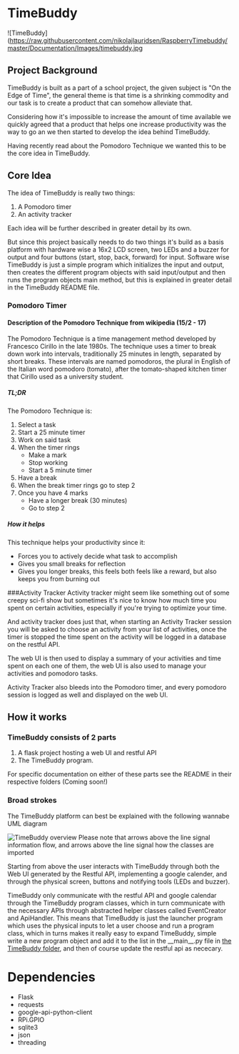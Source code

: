 # TimeBuddy

![TimeBuddy](https://raw.githubusercontent.com/nikolajlauridsen/RaspberryTimebuddy/master/Documentation/Images/timebuddy.jpg

## Project Background
TimeBuddy is built as a part of a school project, the given subject is 
"On the Edge of Time", the general theme is that time is a shrinking commodity 
and our task is to create a product that can somehow alleviate that. 

Considering how it's impossible to increase the amount of time available we 
quickly agreed that a product that helps one increase productivity was the way 
to go an we then started to develop the idea behind TimeBuddy.

Having recently read about the Pomodoro Technique we wanted this to be the 
core idea in TimeBuddy.

## Core Idea

The idea of TimeBuddy is really two things:

1. A Pomodoro timer
2. An activity tracker

Each idea will be further described in greater detail by its own.
 
But since this project basically needs to do two things it's build as a basis 
platform with hardware wise a 16x2 LCD screen, two LEDs and a buzzer for output and 
four buttons (start, stop, back, forward) for input. 
Software wise TimeBuddy is just a simple program which initializes the 
input and output, then creates the different program objects with said 
input/output and then runs the program objects main method, but this is 
explained in greater detail in the TimeBuddy README file.

### Pomodoro Timer
#### Description of the Pomodoro Technique from wikipedia (15/2 - 17)
The Pomodoro Technique is a time management method developed by Francesco Cirillo in the late 1980s. The technique uses a timer to break down work into intervals, traditionally 25 minutes in length, separated by short breaks. These intervals are named pomodoros, the plural in English of the Italian word pomodoro (tomato), after the tomato-shaped kitchen timer that Cirillo used as a university student.

##### TL;DR
The Pomodoro Technique is:

1. Select a task
1. Start a 25 minute timer
2. Work on said task
3. When the timer rings
    * Make a mark
    * Stop working
    * Start a 5 minute timer
5. Have a break
6. When the break timer rings go to step 2
7. Once you have 4 marks
    * Have a longer break (30 minutes)
    * Go to step 2

##### How it helps
This technique helps your productivity since it:
* Forces you to actively decide what task to accomplish
* Gives you small breaks for reflection 
* Gives you longer breaks, this feels both feels like a reward, but also keeps you
from burning out

###Activity Tracker
Activity tracker might seem like something out of some creepy sci-fi show 
but sometimes it's nice to know how much time you spent on certain activities, 
especially if you're trying to optimize your time. 

And activity tracker does just that, when starting an Activity Tracker session 
you will be asked to choose an activity from your list of activities, once the 
timer is stopped the time spent on the activity will be logged in a database 
on the restful API.

The web UI is then used to display a summary of your activities and time 
spent on each one of them, the web UI is also used to manage your activities 
and pomodoro tasks.

Activity Tracker also bleeds into the Pomodoro timer, and every pomodoro 
session is logged as well and displayed on the web UI.


## How it works

### TimeBuddy consists of 2 parts
1. A flask project hosting a web UI and restful API 
2. The TimeBuddy program. 

For specific documentation on either of these parts see the README in their 
respective folders (Coming soon!)

### Broad strokes
The TimeBuddy platform can best be explained with the following wannabe UML 
diagram

![TimeBuddy overview](https://raw.githubusercontent.com/nikolajlauridsen/RaspberryTimebuddy/master/Documentation/Images/UML.png)
Please note that arrows above the line signal information flow, and arrows 
above the line signal how the classes are imported

Starting from above the user interacts with TimeBuddy through both the Web UI 
generated by the Restful API, implementing a google calender, and through the 
 physical screen, buttons and notifying tools (LEDs and buzzer).
 
TimeBuddy only communicate with the restful API and google calendar through 
the TimeBuddy program classes, which in turn communicate with the necessary 
APIs through abstracted helper classes called EventCreator and ApiHandler. 
This means that TimeBuddy is just the launcher program which uses the physical 
inputs to let a user choose and run a program class, which in turns makes it 
really easy to expand TimeBuddy, simple write a new program object and add it 
to the list in the \_\_main\_\_.py file in [the TimeBuddy folder](https://github.com/nikolajlauridsen/RaspberryTimebuddy/tree/master/TimeBuddy), 
and then of course update the restful api as nececary.




# Dependencies
* Flask
* requests
* google-api-python-client
* RPi.GPIO
* sqlite3
* json
* threading